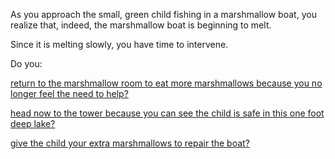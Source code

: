 As you approach the small, green child fishing in a marshmallow boat,
you realize that, indeed, the marshmallow boat is beginning to melt.

Since it is melting slowly, you have time to intervene.

Do you:

[return to the marshmallow room to eat more marshmallows because you no longer 
feel the need to help?](../explore-outside/eating-marshmallows/eating-marshmallows.md)

[head now to the tower because you can see the child is safe in this one
foot deep lake?](../journey-to-flaming-tower/journey-to-flaming-tower.md)

[give the child your extra marshmallows to repair the boat?](./repair-boat/repair-boat.md)